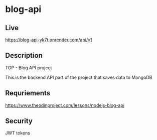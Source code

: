 # blog-api

## Live
https://blog-api-yk7t.onrender.com/api/v1

## Description
TOP - Blog API project

This is the backend API part of the project that saves data to MongoDB

## Requriements
https://www.theodinproject.com/lessons/nodejs-blog-api

## Security
JWT tokens
